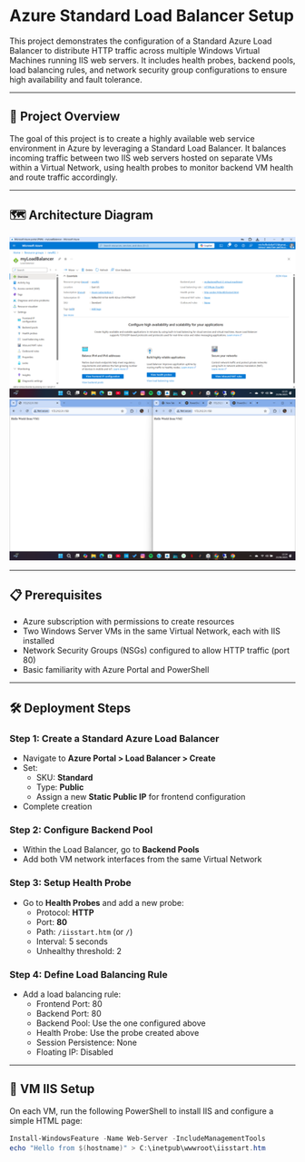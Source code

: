 # Azure Standard Load Balancer Setup

This project demonstrates the configuration of a Standard Azure Load Balancer to distribute HTTP traffic across multiple Windows Virtual Machines running IIS web servers. It includes health probes, backend pools, load balancing rules, and network security group configurations to ensure high availability and fault tolerance.

---

## 🚀 Project Overview

The goal of this project is to create a highly available web service environment in Azure by leveraging a Standard Load Balancer. It balances incoming traffic between two IIS web servers hosted on separate VMs within a Virtual Network, using health probes to monitor backend VM health and route traffic accordingly.

---

## 🗺 Architecture Diagram

![Load Balancer Overview](LBS.png)
![Frontend connectivity](VMS.png)

---

## 📋 Prerequisites

- Azure subscription with permissions to create resources
- Two Windows Server VMs in the same Virtual Network, each with IIS installed
- Network Security Groups (NSGs) configured to allow HTTP traffic (port 80)
- Basic familiarity with Azure Portal and PowerShell

---

## 🛠️ Deployment Steps

### Step 1: Create a Standard Azure Load Balancer

- Navigate to **Azure Portal > Load Balancer > Create**
- Set:
  - SKU: **Standard**
  - Type: **Public**
  - Assign a new **Static Public IP** for frontend configuration
- Complete creation

### Step 2: Configure Backend Pool

- Within the Load Balancer, go to **Backend Pools**
- Add both VM network interfaces from the same Virtual Network

### Step 3: Setup Health Probe

- Go to **Health Probes** and add a new probe:
  - Protocol: **HTTP**
  - Port: **80**
  - Path: `/iisstart.htm` (or `/`)
  - Interval: 5 seconds
  - Unhealthy threshold: 2

### Step 4: Define Load Balancing Rule

- Add a load balancing rule:
  - Frontend Port: 80
  - Backend Port: 80
  - Backend Pool: Use the one configured above
  - Health Probe: Use the probe created above
  - Session Persistence: None
  - Floating IP: Disabled

---

## 🔧 VM IIS Setup

On each VM, run the following PowerShell to install IIS and configure a simple HTML page:

```powershell
Install-WindowsFeature -Name Web-Server -IncludeManagementTools
echo "Hello from $(hostname)" > C:\inetpub\wwwroot\iisstart.htm
